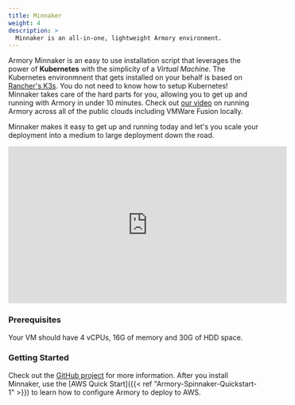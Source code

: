 ```yaml
---
title: Minnaker
weight: 4
description: >
  Minnaker is an all-in-one, lightweight Armory environment.
---
```


Armory Minnaker is an easy to use installation script that leverages the power of **Kubernetes** with the simplicity of a _Virtual Machine_.  The Kubernetes environmnent that gets installed on your behalf is based on [Rancher's K3s](https://k3s.io/).  You do not need to know how to setup Kubernetes! Minnaker takes care of the hard parts for you, allowing you to get up and running with Armory in under 10 minutes.  Check out [our video](https://youtu.be/jg8vJEzcuAA) on running Armory across all of the public clouds including VMWare Fusion locally.  

Minnaker makes it easy to get up and running today and let's you scale your deployment into a medium to large deployment down the road.

<iframe width="560" height="315" src="https://www.youtube.com/embed/jg8vJEzcuAA" frameborder="0" allow="accelerometer; autoplay; encrypted-media; gyroscope; picture-in-picture" allowfullscreen></iframe>


### Prerequisites

Your VM should have 4 vCPUs, 16G of memory and 30G of HDD space.

### Getting Started

Check out the [GitHub project](https://github.com/armory/minnaker) for more information. After you install Minnaker, use the [AWS Quick Start]({{< ref "Armory-Spinnaker-Quickstart-1" >}}) to learn how to configure Armory to deploy to AWS.
